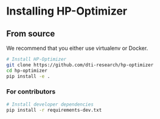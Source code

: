 # Installing HP-Optimizer

## From source

We recommend that you either use virtualenv or Docker.

```bash
# Install HP-Optimizer
git clone https://github.com/dti-research/hp-optimizer
cd hp-optimizer
pip install -e .
```

### For contributors

```bash
# Install developer dependencies
pip install -r requirements-dev.txt
```
